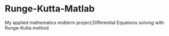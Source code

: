 # Runge-Kutta-Matlab
My applied mathematics midterm project;Differential Equations solving with Runge-Kutta method
